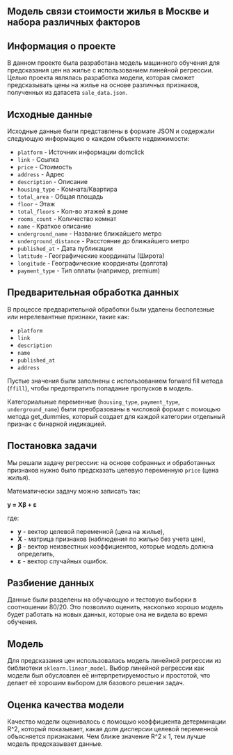 ##  Модель связи стоимости жилья в Москве и набора различных факторов


## Информация о проекте

В данном проекте была разработана модель машинного обучения для предсказания цен на жилье с использованием линейной регрессии. Целью проекта являлась разработка модели, которая сможет предсказывать цены на жилье на основе различных признаков, полученных из датасета `sale_data.json`.


## Исходные данные

Исходные данные были представлены в формате JSON и содержали следующую информацию о каждом объекте недвижимости:

- `platform` - Источник информации domclick
- `link` - Ссылка
- `price` -  Стоимость
- `address` -  Адрес
- `description` - Описание
- `housing_type` - Комната/Квартира
- `total_area` - Общая площадь
- `floor` - Этаж
- `total_floors` - Кол-во этажей в доме
- `rooms_count` - Количество комнат
- `name` - Краткое описание
- `underground_name` - Название ближайшего метро
- `underground_distance` - Расстояние до ближайшего метро
- `published_at` - Дата публикации
- `latitude` - Географические координаты (Широта)
- `longitude` - Географические координаты (долгота)
- `payment_type` - Тип оплаты (например, premium)


## Предварительная обработка данных

В процессе предварительной обработки были удалены бесполезные или нерелевантные признаки, такие как:

- `platform`
- `link`
- `description`
- `name`
- `published_at`
- `address`

Пустые значения были заполнены с использованием forward fill метода (`ffill`), чтобы предотвратить попадание пропусков в модель.

Категориальные переменные (`housing_type`, `payment_type`, `underground_name`) были преобразованы в числовой формат с помощью метода get_dummies, который создает для каждой категории отдельный признак с бинарной индикацией.


## Постановка задачи

Мы решали задачу регрессии: на основе собранных и обработанных признаков нужно было предсказать целевую переменную `price` (цена жилья).

Математически задачу можно записать так:

**y = Xβ + ε**

где:
- **y** - вектор целевой переменной (цена на жилье),
- **X** - матрица признаков (наблюдения по жилью без учета цен),
- **β** - вектор неизвестных коэффициентов, которые модель должна определить,
- **ε** - вектор случайных ошибок.

## Разбиение данных

Данные были разделены на обучающую и тестовую выборки в соотношении 80/20. Это позволило оценить, насколько хорошо модель будет работать на новых данных, которые она не видела во время обучения.

## Модель

Для предсказания цен использовалась модель линейной регрессии из библиотеки `sklearn.linear_model`. Выбор линейной регрессии как модели был обусловлен её интерпретируемостью и простотой, что делает её хорошим выбором для базового решения задач.

## Оценка качества модели

Качество модели оценивалось с помощью коэффициента детерминации R^2, который показывает, какая доля дисперсии целевой переменной объясняется признаками. Чем ближе значение R^2 к 1, тем лучше модель предсказывает данные.
